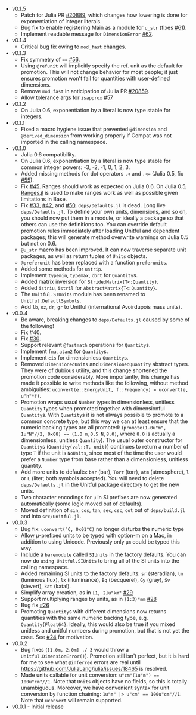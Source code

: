 - v0.1.5
  - Patch for Julia PR [#20889](https://github.com/JuliaLang/julia/pull/20889), which changes how lowering is done for exponentiation of integer literals.
  - Bug fix to enable registering Main as a module for `u_str` (fixes [#61](https://github.com/ajkeller34/Unitful.jl/issues/61)).
  - Implement readable message for `DimensionError` [#62](https://github.com/ajkeller34/Unitful.jl/pull/62).
- v0.1.4
  - Critical bug fix owing to `mod_fast` changes.
- v0.1.3
  - Fix symmetry of `==` [#56](https://github.com/ajkeller34/Unitful.jl/issues/56).
  - Using `@refunit` will implicitly specify the ref. unit as the default for promotion.
    This will not change behavior for most people; it just ensures promotion won't
    fail for quantities with user-defined dimensions.
  - Remove `mod_fast` in anticipation of Julia PR [#20859](https://github.com/JuliaLang/julia/pull/20859).
  - Allow tolerance args for `isapprox` [#57](https://github.com/ajkeller34/Unitful.jl/pull/57)
- v0.1.2
  - On Julia 0.6, exponentiation by a literal is now type stable for integers.
- v0.1.1
  - Fixed a macro hygiene issue that prevented `@dimension` and `@derived_dimension`
   from working properly if Compat was not imported in the calling namespace.
- v0.1.0
  - Julia 0.6 compatibility.
  - On Julia 0.6, exponentiation by a literal is now type stable for
    common integer powers: -3, -2, -1, 0, 1, 2, 3.
  - Added missing methods for dot operators `.<` and `.<=` (Julia 0.5, fix
    [#55](https://github.com/ajkeller34/Unitful.jl/issues/55)).
  - Fix [#45](https://github.com/ajkeller34/Unitful.jl/issues/45). Ranges should
    work as expected on Julia 0.6. On Julia 0.5, [Ranges.jl](https://github.com/JuliaArrays/Ranges.jl)
    is used to make ranges work as well as possible given limitations in Base.
  - Fix [#33](https://github.com/ajkeller34/Unitful.jl/issues/33),
    [#42](https://github.com/ajkeller34/Unitful.jl/issues/42),
    and [#50](https://github.com/ajkeller34/Unitful.jl/issues/50).
    `deps/Defaults.jl` is dead. Long live `deps/Defaults.jl`. To define your own
    units, dimensions, and so on, you should now put them in a module, or ideally
    a package so that others can use the definitions too. You can override default
    promotion rules immediately after loading Unitful and dependent packages; this
    will generate method overwrite warnings on Julia 0.5 but not on 0.6.
  - `@u_str` macro has been improved. It can now traverse separate unit packages,
    as well as return tuples of `Units` objects.
  - `@preferunit` has been replaced with a function `preferunits`.
  - Added some methods for `ustrip`.
  - Implement `typemin`, `typemax`, `cbrt` for `Quantity`s.
  - Added matrix inversion for `StridedMatrix{T<:Quantity}`.
  - Added `istriu`, `istril` for `AbstractMatrix{T<:Quantity}`.
  - The `Unitful.SIUnits` module has been renamed to `Unitful.DefaultSymbols`.
  - Add `lb`, `oz`, `dr`, `gr` to Unitful (international Avoirdupois mass units).
- v0.0.4
  - Be aware, breaking changes to `deps/Defaults.jl` caused by some of the following!
  - Fix [#40](https://github.com/ajkeller34/Unitful.jl/issues/40).
  - Fix [#30](https://github.com/ajkeller34/Unitful.jl/issues/30).
  - Support relevant `@fastmath` operations for `Quantity`s.
  - Implement `fma`, `atan2` for `Quantity`s.
  - Implement `cis` for dimensionless `Quantity`s.
  - Removed `DimensionedUnits` and `DimensionedQuantity` abstract types.
    They were of dubious utility, and this change shortened the promotion code
    considerably. More importantly, this change has made it possible to write
    methods like the following, without method ambiguities:
    `uconvert(e::EnergyUnit, f::Frequency) = uconvert(e, u"h"*f)`.
  - Promotion wraps usual `Number` types in dimensionless, unitless `Quantity`
    types when promoted together with dimensionful `Quantity`s.
    With `Quantity`s it is not always possible to promote to a common
    concrete type, but this way we can at least ensure that the numeric backing
    types are all promoted: (`promote(1.0u"m", 1u"N"//2, 0x08) == (1.0 m,0.5 N,8.0)`,
    where `8.0` is actually a dimensionless, unitless `Quantity`).
    The usual outer constructor for `Quantity`s (`Quantity(val::T, unit)`)
    continues to return a number of type `T` if the unit is `NoUnits`,
    since most of the time the user would prefer a `Number` type from base rather
    than a dimensionless, unitless quantity.
  - Add more units to defaults: `bar` (bar), `Torr` (torr), `atm` (atmosphere),
    `l` or `L` (liter; both symbols accepted). You will need to delete
    `deps/Defaults.jl` in the Unitful package directory to get the new units.
  - Two character encodings for `μ` in SI prefixes are now generated automatically
    (some logic moved out of defaults).
  - Moved definition of `sin`, `cos`, `tan`, `sec`, `csc`, `cot` out of
    `deps/build.jl` and into `src/Unitful.jl`.
- v0.0.3
  - Bug fix: `uconvert(°C, 0x01°C)` no longer disturbs the numeric type
  - Allow μ-prefixed units to be typed with option-m on a Mac, in addition to
    using Unicode. Previously only `μm` could be typed this way.
  - Include a `baremodule` called `SIUnits` in the factory defaults. You can
    now do `using Unitful.SIUnits` to bring all of the SI units into the calling
    namespace.
  - Added remaining SI units to the factory defaults: `sr` (steradian), `lm`
    (luminous flux), `lx` (illuminance), `Bq` (becquerel), `Gy` (gray),
    `Sv` (sievert), `kat` (katal).
  - Simplify array creation, as in `[1, 2]u"km"` [#29](https://github.com/ajkeller34/Unitful.jl/pull/29)
  - Support multiplying ranges by units, as in `(1:3)*mm` [#28](https://github.com/ajkeller34/Unitful.jl/pull/28)
  - Bug fix [#26](https://github.com/ajkeller34/Unitful.jl/issues/26)
  - Promoting `Quantity`s with different dimensions now returns quantities with
    the same numeric backing type, e.g. `Quantity{Float64}`. Ideally, this would
    also be true if you mixed unitless and unitful numbers during promotion, but
    that is not yet the case. See [#24](https://github.com/ajkeller34/Unitful.jl/issues/24)
    for motivation.
- v0.0.2
  - Bug fixes (`[1.0m, 2.0m] ./ 3` would throw a `Unitful.DimensionError()`).
    Promotion still isn't perfect, but it is hard for me to see what `@inferred`
    errors are real until https://github.com/JuliaLang/julia/issues/18465 is resolved.
  - Made units callable for unit conversion: `u"cm"(1u"m") == 100u"cm"//1`.
    Note that `Units` objects have no fields, so this is totally unambiguous.
    Moreover, we have convenient syntax for unit conversion by function chaining:
    `1u"m" |> u"cm" == 100u"cm"//1`. Note that `uconvert` will remain supported.
- v0.0.1 - Initial release
